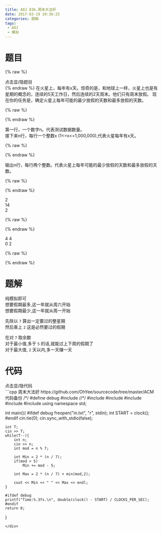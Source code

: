 ```yaml
---
title: AOJ 836.周末大法好
date: 2017-03-19 20:36:25
categories: 题解
tags:
 - AOJ
 - 模拟
---
```


# 题目
{% raw %}
<div><div class="fold_hider"><div class="close hider_title">点击显/隐题目</div></div><div class="fold">
    <div class="oj">   
        <div class="part" title="Description">
{% endraw %}
在火星上，每年有x天。惊奇的是，和地球上一样，火星上也是有星期的概念的，连续的5天工作日，然后连续的2天周末。他们只有周末放假。  
现在你的任务是，确定火星上每年可能的最少放假的天数和最多放假的天数。  
  
  

{% raw %}
        </div>
        <div class="part" title="Input">
{% endraw %}
  
第一行，一个数字n。代表测试数据数量。  
接下来n行，每行一个整数x (1<=x<=1,000,000),代表火星每年有x天。  
  
  

{% raw %}
        </div>
        <div class="part" title="Output">
{% endraw %}
  
输出n行，每行两个整数。代表火星上每年可能的最少放假的天数和最多放假的天数。  
  
  

{% raw %}
        </div>
        <div class="samp">
            <div class="clear"></div>
            <div class="input part" title="Sample Input">
{% endraw %}
  
2  
14  
2  
  
  

{% raw %}
            </div>
            <div class="output part" title="Sample Output">
{% endraw %}
  
4 4  
0 2  
  

{% raw %}
            </div>
            <div class="clear"></div>
        </div>
    </div>
</div></div>
{% endraw %}

<!--more-->
# 题解

纯模拟即可  
想要假期最多,这一年就从周六开始  
想要假期最少,这一年就从周一开始  

先除以 `7` 算出一定要过的整星期  
然后乘上 `2` 这是必然要过的假期  

在对 `7` 取余数  
对于最小值,多于 `5` 的话,就能过上下周的假期了     
对于最大值, `2` 天以内,多一天赚一天  


# 代码
<div><div class="fold_hider"><div class="close hider_title">点击显/隐代码</div></div><div class="fold">```cpp 周末大法好 https://github.com/OhYee/sourcecode/tree/master/ACM 代码备份
/*/
#define debug
#include <ctime>
//*/
#include <cstdio>
#include <iostream>
#include <cstring>
#include <cmath>
#include <algorithm>
using namespace std;

int main(){
    #ifdef debug
    freopen("in.txt", "r", stdin);
    int START = clock();
    #endif
    cin.tie(0);
    cin.sync_with_stdio(false);
    
    int T;
    cin >> T;
    while(T--){
        int n;
        cin >> n;
        int mod = n % 7;

        int Min = 2 * (n / 7);
        if(mod > 5)
            Min += mod - 5;

        int Max = 2 * (n / 7) + min(mod,2);

        cout << Min << " " << Max << endl;
    }

    #ifdef debug
    printf("Time:%.3fs.\n", double(clock() - START) / CLOCKS_PER_SEC);
    #endif
    return 0;
}
```
</div>